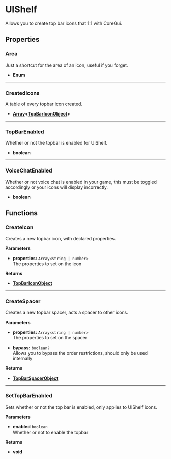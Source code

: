 # UIShelf

Allows you to create top bar icons that 1:1 with CoreGui.

## Properties

### Area <Badge type="info" text="Enum" />

Just a shortcut for the area of an icon, useful if you forget.

* **Enum**

---

### CreatedIcons

A table of every topbar icon created.

* **[Array](/api/engine/types#array)<[TopBarIconObject](/api/libraries/topbariconobject)>**

---

### TopBarEnabled

Whether or not the topbar is enabled for UIShelf.

* **boolean**

---

### VoiceChatEnabled

Whether or not voice chat is enabled in your game, this must be toggled accordingly or your icons will display incorrectly.

* **boolean**

## Functions

### CreateIcon

Creates a new topbar icon, with declared properties.

**Parameters**

* **properties:** `Array<string | number>`\
The properties to set on the icon

**Returns**

* **[TopBarIconObject](/api/libraries/topbariconobject)**

---

### CreateSpacer

Creates a new topbar spacer, acts a spacer to other icons.

**Parameters**

* **properties:** `Array<string | number>`\
The properties to set on the spacer

* **bypass:** `boolean?`\
Allows you to bypass the order restrictions, should only be used internally

**Returns**

* **[TopBarSpacerObject](/api/libraries/topbarspacerobject)**

---

### SetTopBarEnabled

Sets whether or not the top bar is enabled, only applies to UIShelf icons.

**Parameters**

* **enabled** `boolean`\
Whether or not to enable the topbar

**Returns**

* **void**